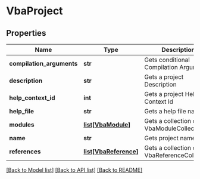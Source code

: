 # VbaProject

## Properties
Name | Type | Description | Notes
------------ | ------------- | ------------- | -------------
**compilation_arguments** | **str** | Gets conditional Compilation Arguments | [optional] 
**description** | **str** | Gets a project Description | [optional] 
**help_context_id** | **int** | Gets a project Help Context Id | 
**help_file** | **str** | Gets a help file name | [optional] 
**modules** | [**list[VbaModule]**](VbaModule.md) | Gets a collection of VbaModuleCollection | [optional] 
**name** | **str** | Gets project name | [optional] 
**references** | [**list[VbaReference]**](VbaReference.md) | Gets a collection of VbaReferenceCollection | [optional] 

[[Back to Model list]](../README.md#documentation-for-models) [[Back to API list]](../README.md#documentation-for-api-endpoints) [[Back to README]](../README.md)


